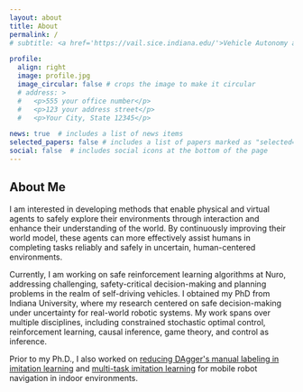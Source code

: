 ```yaml
---
layout: about
title: About
permalink: /
# subtitle: <a href='https://vail.sice.indiana.edu/'>Vehicle Autonomy and Intelligence Lab at Indiana University, Bloomington</a>.

profile:
  align: right 
  image: profile.jpg
  image_circular: false # crops the image to make it circular
  # address: >
  #   <p>555 your office number</p>
  #   <p>123 your address street</p>
  #   <p>Your City, State 12345</p>

news: true  # includes a list of news items
selected_papers: false # includes a list of papers marked as "selected={true}"
social: false  # includes social icons at the bottom of the page
---
```


## About Me

I am interested in developing methods that enable physical and virtual agents to safely explore their environments
through interaction and enhance their understanding of the world. By continuously improving their world model, these
agents can more effectively assist humans in completing tasks reliably and safely in uncertain, human-centered
environments.

Currently, I am working on safe reinforcement learning algorithms at Nuro, addressing challenging, safety-critical
decision-making and planning problems in the realm of self-driving vehicles.
I obtained my PhD from Indiana University, where my research centered on safe decision-making under uncertainty for
real-world robotic systems.
My work spans over multiple disciplines, including constrained stochastic optimal control, reinforcement learning, causal inference, game theory, and control as inference.

Prior to my Ph.D., I also worked on [reducing DAgger's manual labeling in imitation learning](https://www.youtube.com/watch?v=BvOjQcOTBvU&t=55s&ab_channel=JunhongXu) and [multi-task imitation learning](https://arxiv.org/abs/1808.04503) for mobile robot navigation in indoor environments.
